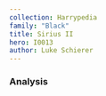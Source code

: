 ```yaml
---
collection: Harrypedia
family: "Black"
title: Sirius II
hero: I0013
author: Luke Schierer
---
```



### Analysis



